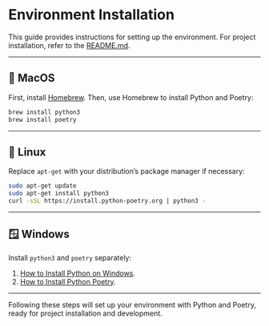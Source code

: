 # Environment Installation

This guide provides instructions for setting up the environment. For project
installation, refer to the [README.md](../README.md).

---

## 🍏 MacOS

First, install [Homebrew](https://brew.sh). Then, use Homebrew to install Python
and Poetry:

```bash
brew install python3
brew install poetry
```

---

## 🐧 Linux

Replace `apt-get` with your distribution’s package manager if necessary:

```bash
sudo apt-get update
sudo apt-get install python3
curl -sSL https://install.python-poetry.org | python3 -
```

---

## 🪟 Windows

Install `python3` and `poetry` separately:

1. [How to Install Python on Windows](https://phoenixnap.com/kb/how-to-install-python-3-windows).
2. [How to Install Python Poetry](https://github.com/python-poetry/install.python-poetry.org/blob/main/README.md).

---

Following these steps will set up your environment with Python and Poetry, ready
for project installation and development.
